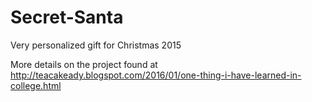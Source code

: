 # Secret-Santa
Very personalized gift for Christmas 2015

More details on the project found at http://teacakeady.blogspot.com/2016/01/one-thing-i-have-learned-in-college.html
